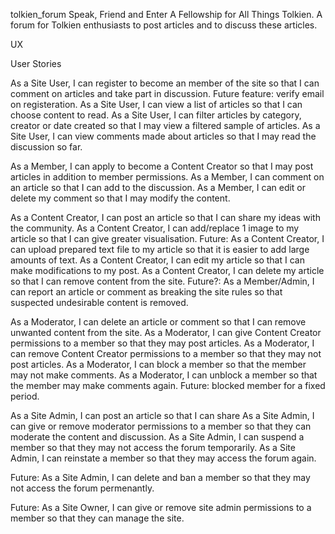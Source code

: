 tolkien_forum
Speak, Friend and Enter
A Fellowship for All Things Tolkien. 
A forum for Tolkien enthusiasts to post articles and to discuss these articles.

UX

User Stories

As a Site User, I can register to become an member of the site so that I can comment on articles and take part in discussion.
Future feature: verify email on registeration.
As a Site User, I can view a list of articles so that I can choose content to read.
As a Site User, I can filter articles by category, creator or date created so that I may view a filtered sample of articles.
As a Site User, I can view comments made about articles so that I may read the discussion so far.

As a Member, I can apply to become a Content Creator so that I may post articles in addition to member permissions.
As a Member, I can comment on an article so that I can add to the discussion.
As a Member, I can edit or delete my comment so that I may modify the content.

As a Content Creator, I can post an article so that I can share my ideas with the community.
As a Content Creator, I can add/replace 1 image to my article so that I can give greater visualisation.
Future: As a Content Creator, I can upload prepared text file to my article so that it is easier to add large amounts of text.
As a Content Creator, I can edit my article so that I can make modifications to my post.
As a Content Creator, I can delete my article so that I can remove content from the site.
Future?: As a Member/Admin, I can report an article or comment as breaking the site rules so that suspected undesirable content is removed.

As a Moderator, I can delete an article or comment so that I can remove unwanted content from the site.
As a Moderator, I can give Content Creator permissions to a member so that they may post articles.
As a Moderator, I can remove Content Creator permissions to a member so that they may not post articles.
As a Moderator, I can block a member so that the member may not make comments.
As a Moderator, I can unblock a member so that the member may make comments again.
Future: blocked member for a fixed period.

As a Site Admin, I can post an article so that I can share 
As a Site Admin, I can give or remove moderator permissions to a member so that they can moderate the content and discussion.
As a Site Admin, I can suspend a member so that they may not access the forum temporarily.
As a Site Admin, I can reinstate a member so that they may access the forum again.

Future:
As a Site Admin, I can delete and ban a member so that they may not access the forum permenantly.

Future:
As a Site Owner, I can give or remove site admin permissions to a member so that they can manage the site.